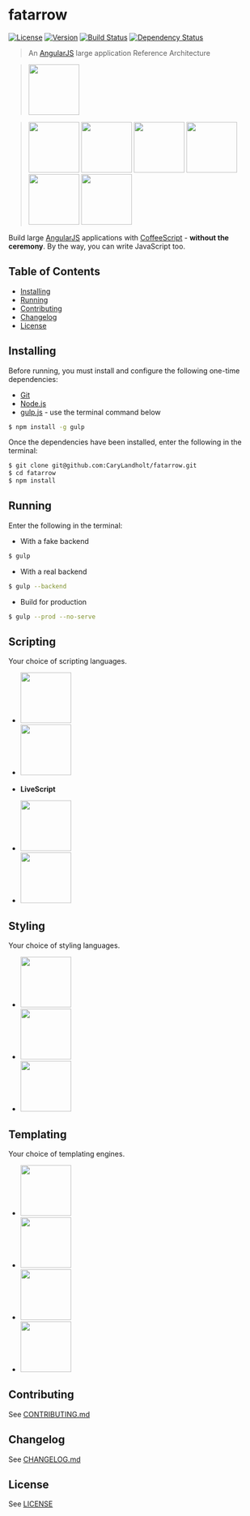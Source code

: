 # fatarrow
[![License][license-image]][license-url]
[![Version][version-image]][version-url]
[![Build Status][build-image]][build-url]
[![Dependency Status][dependencies-image]][dependencies-url]
> An [AngularJS](http://angularjs.org/) large application Reference Architecture

> <img src="http://upload.wikimedia.org/wikipedia/commons/thumb/c/ca/AngularJS_logo.svg/695px-AngularJS_logo.svg.png" height="100px" />

> <img src="http://www.jqueryscript.net/images/collective/gulp.js.png" height="100px" />
> <img src="http://bower.io/img/bower-logo.png" height="100px" />
> <img src="http://onesime.fr/images/yeoman.svg" height="100px" />
> <img src="http://jasmine.github.io/images/jasmine-horizontal.svg" height="100px" />
> <img src="http://pascalprecht.github.io/full-spectrum-testing-slides/styles/karma-logo.svg" height="100px" />
> <img src="http://pascalprecht.github.io/full-spectrum-testing-slides/styles/protractor-logo-large.png" height="100px" />

Build large [AngularJS](http://angularjs.org/) applications with [CoffeeScript](http://coffeescript.org/) - **without the ceremony**.  By the way, you can write JavaScript too.


## Table of Contents
* [Installing](#installing)
* [Running](#running)
* [Contributing](#contributing)
* [Changelog](#changelog)
* [License](#license)


## Installing
Before running, you must install and configure the following one-time dependencies:

* [Git](http://git-scm.com/)
* [Node.js](http://nodejs.org/)
* [gulp.js](http://gulpjs.com/) - use the terminal command below
```bash
$ npm install -g gulp
```

Once the dependencies have been installed, enter the following in the terminal:
```bash
$ git clone git@github.com:CaryLandholt/fatarrow.git
$ cd fatarrow
$ npm install
```


## Running
Enter the following in the terminal:
* With a fake backend
```bash
$ gulp
```
* With a real backend
```bash
$ gulp --backend
```
* Build for production
```bash
$ gulp --prod --no-serve
```

## Scripting
Your choice of scripting languages.

* <img src="https://pbs.twimg.com/profile_images/567000326444556290/-1wfGjNw.png" height="100px" />

* <img src="http://drtom.ch/talks/2012/06/jazoon/images/coffeescript_logo.svg" height="100px" />

* **LiveScript** <img src="http://livescript.net/images/icon.png" height="16px" />

* <img src="http://upload.wikimedia.org/wikipedia/commons/6/6a/JavaScript-logo.png" height="100px" />

* <img src="http://www.typescriptlang.org/content/images/logo_small.png" height="100px" />


## Styling
Your choice of styling languages.

* <img src="http://www.logotypes101.com/logos/194/830812341256B99B32E1A9F242BB9F5F/css3logo.png" height="100px" />

* <img src="http://moduscreate.com/wp-content/uploads/2012/01/less-css-logo.png" height="100px" />

* <img src="http://static.dyp.im/KkDwGPALQw/282646bf181e9d5fa2b4bf83f0d80f3e.png" height="100px" />


## Templating
Your choice of templating engines.

* <img src="http://haml.info/images/haml.png" height="100px" />

* <img src="http://www.w3.org/html/logo/downloads/HTML5_Logo_512.png" height="100px" />

* <img src="http://jade-lang.com/public/images/logo.png" height="100px" />

* <img src="http://upload.wikimedia.org/wikipedia/commons/thumb/4/48/Markdown-mark.svg/208px-Markdown-mark.svg.png" height="100px" />


## Contributing
See [CONTRIBUTING.md](CONTRIBUTING.md)


## Changelog
See [CHANGELOG.md](CHANGELOG.md)


## License
See [LICENSE](LICENSE)


[build-image]:            http://img.shields.io/travis/CaryLandholt/fatarrow.svg?style=flat
[build-url]:              http://travis-ci.org/CaryLandholt/fatarrow

[dependencies-image]:     http://img.shields.io/gemnasium/CaryLandholt/fatarrow.svg?style=flat
[dependencies-url]:       https://gemnasium.com/CaryLandholt/fatarrow

[license-image]:          http://img.shields.io/badge/license-MIT-blue.svg?style=flat
[license-url]:            LICENSE

[version-image]:          http://img.shields.io/github/tag/CaryLandholt/fatarrow.svg?style=flat
[version-url]:            https://github.com/CaryLandholt/fatarrow/tags
